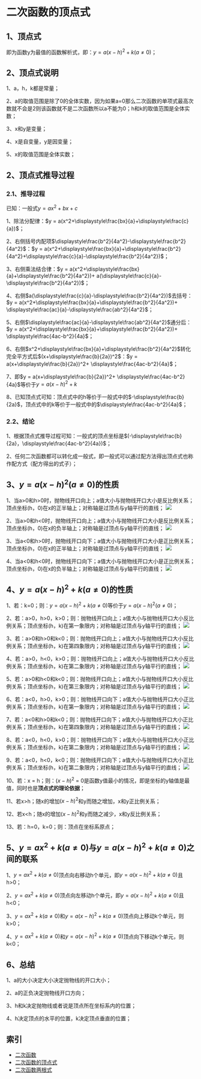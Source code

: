 # 二次函数的顶点式

## 1、顶点式
即为函数y为最值的函数解析式，即：$y = a(x-h)^{2} + k(a\ne0)$；

## 2、顶点式说明

1、a，h，k都是常量；

2、a的取值范围是除了0的全体实数，因为如果a=0那么二次函数的单项式最高次数就不会是2则该函数就不是二次函数所以a不能为0；h和k的取值范围是全体实数；

3、x和y是变量；

4、x是自变量，y是因变量；

5、x的取值范围是全体实数；

## 2、顶点式推导过程

### 2.1、推导过程
已知：一般式$y = ax^2 + bx + c$

1、除法分配律：$y = a(x^2+\displaystyle\frac{bx}{a}+\displaystyle\frac{c}{a})$；

2、右侧括号内配项$\displaystyle\frac{b^2}{4a^2}-\displaystyle\frac{b^2}{4a^2}$：$y = a(x^2+\displaystyle\frac{bx}{a}+\displaystyle\frac{b^2}{4a^2}+\displaystyle\frac{c}{a}-\displaystyle\frac{b^2}{4a^2})$；

3、右侧乘法结合律：$y = a(x^2+\displaystyle\frac{bx}{a}+\displaystyle\frac{b^2}{4a^2})+ a(\displaystyle\frac{c}{a}-\displaystyle\frac{b^2}{4a^2})$；

4、右侧$a(\displaystyle\frac{c}{a}-\displaystyle\frac{b^2}{4a^2})$去括号：$y = a(x^2+\displaystyle\frac{bx}{a}+\displaystyle\frac{b^2}{4a^2})+ \displaystyle\frac{ac}{a}-\displaystyle\frac{ab^2}{4a^2}$；

5、右侧$\displaystyle\frac{ac}{a}-\displaystyle\frac{ab^2}{4a^2}$通分后：$y = a(x^2+\displaystyle\frac{bx}{a}+\displaystyle\frac{b^2}{4a^2})+ \displaystyle\frac{4ac-b^2}{4a}$；

6、右侧$x^2+\displaystyle\frac{bx}{a}+\displaystyle\frac{b^2}{4a^2}$转化完全平方式后$(x+\displaystyle\frac{b}{2a})^2$：$y = a(x+\displaystyle\frac{b}{2a})^2+ \displaystyle\frac{4ac-b^2}{4a}$；

7、即$y = a(x+\displaystyle\frac{b}{2a})^2+ \displaystyle\frac{4ac-b^2}{4a}$等价于$y = a(x-h)^{2} + k$

8、已知顶点式可知：顶点式中的h等价于一般式中的$-\displaystyle\frac{b}{2a}$，顶点式中的k等价于一般式中的$\displaystyle\frac{4ac-b^2}{4a}$；

### 2.2、结论
1、根据顶点式推导过程可知：一般式的顶点坐标是$(-\displaystyle\frac{b}{2a}，\displaystyle\frac{4ac-b^2}{4a})$；

2、任何二次函数都可以转化成一般式，即一般式可以通过配方法得出顶点式也称作配方式（配方得出的式子）；

## 3、$y = a(x-h)^{2}(a\ne0)$的性质

1、当a>0和h>0时，抛物线开口向上；a值大小与抛物线开口大小是反比例关系；顶点坐标(h，0)在x的正半轴上；对称轴是过顶点与y轴平行的直线；
![](../images/二次函数08.png)

2、当a>0和h<0时，抛物线开口向上；a值大小与抛物线开口大小是反比例关系；顶点坐标(h，0)在x的负半轴上；对称轴是过顶点与y轴平行的直线；
![](../images/二次函数09.png)

3、当a<0和h>0时，抛物线开口向下；a值大小与抛物线开口大小是正比例关系；顶点坐标(h，0)在x的正半轴上；对称轴是过顶点与y轴平行的直线；
![](../images/二次函数10.png)

4、当a<0和h<0时，抛物线开口向下；a值大小与抛物线开口大小是正比例关系；顶点坐标(h，0)在x的负半轴上；对称轴是过顶点与y轴平行的直线；
![](../images/二次函数11.png)

## 4、$y = a(x-h)^{2} + k(a\ne0)$的性质

1、若：k=0；则：$y = a(x-h)^{2} + k(a\ne0)$等价于$y = a(x-h)^{2}(a\ne0)$；

2、若：a>0，h>0，k>0；则：抛物线开口向上；a值大小与抛物线开口大小反比例关系；顶点坐标(h，k)在第一象限内；对称轴是过顶点与y轴平行的直线；
![](../images/二次函数12.png)

3、若：a>0和h>0和k<0；则：抛物线开口向上；a值大小与抛物线开口大小反比例关系；顶点坐标(h，k)在第四象限内；对称轴是过顶点与y轴平行的直线；
![](../images/二次函数13.png)

4、若：a>0，h<0，k>0；则：抛物线开口向上；a值大小与抛物线开口大小反比例关系；顶点坐标(h，k)在第二象限内；对称轴是过顶点与y轴平行的直线；
![](../images/二次函数14.png)

5、若：a>0和h<0和k<0；则：抛物线开口向上；a值大小与抛物线开口大小反比例关系；顶点坐标(h，k)在第三象限内；对称轴是过顶点与y轴平行的直线；
![](../images/二次函数15.png)

6、若：a<0，h>0，k>0；则：抛物线开口向下；a值大小与抛物线开口大小正比例关系；顶点坐标(h，k)在第一象限内；对称轴是过顶点与y轴平行的直线；
![](../images/二次函数16.png)

7、若：a<0和h>0和k<0；则：抛物线开口向下；a值大小与抛物线开口大小正比例关系；顶点坐标(h，k)在第四象限内；对称轴是过顶点与y轴平行的直线；
![](../images/二次函数17.png)

8、若：a<0，h<0，k>0；则：抛物线开口向下；a值大小与抛物线开口大小正比例关系；顶点坐标(h，k)在第二象限内；对称轴是过顶点与y轴平行的直线；
![](../images/二次函数18.png)

9、若：a<0，h<0，k<0；则：抛物线开口向下；a值大小与抛物线开口大小正比例关系；顶点坐标(h，k)在第二象限内；对称轴是过顶点与y轴平行的直线；
![](../images/二次函数19.png)

10、若：x = h；则：$(x - h )^2$ = 0是函数y值最小的情况，即是坐标的y轴值是最值，同时也是**顶点式的理论依据**；

11、若x>h；随x的增加$(x - h )^2$和y而随之增加，x和y正比例关系；

12、若x<h；随x的增加$(x - h )^2$和y而随之减少，x和y反比例关系；

13、若：h=0，k=0；则：顶点在坐标系原点；

## 5、$y = ax^{2} + k(a\ne0)$与$y = a(x-h)^{2} + k(a\ne0)$之间的联系

1、$y = ax^{2} + k(a\ne0)$顶点向右移动h个单元，即$y = a(x-h)^{2} + k(a\ne0)$且h>0；

2、$y = ax^{2} + k(a\ne0)$顶点向左移动h个单元，即$y = a(x-h)^{2} + k(a\ne0)$且h<0；

3、$y = ax^{2} + k(a\ne0)$和$y = a(x-h)^{2} + k(a\ne0)$顶点向上移动k个单元，则k>0；

4、$y = ax^{2} + k(a\ne0)$和$y = a(x-h)^{2} + k(a\ne0)$顶点向下移动k个单元，则k<0；

## 6、总结
1、a的大小决定大小决定抛物线的开口大小；

2、a的正负决定抛物线开口方向；

3、h和k决定抛物线或者说是顶点所在坐标系内的位置；

4、h决定顶点的水平的位置，k决定顶点垂直的位置；

## 索引
- [二次函数](./二次函数.md)
- [二次函数的顶点式](./二次函数的顶点式.md)
- [二次函数两根式](./二次函数两根式.md)